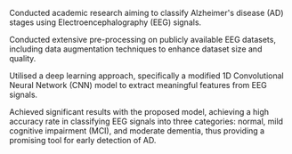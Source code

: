 Conducted academic research aiming to classify Alzheimer's disease (AD) stages using Electroencephalography (EEG) signals.

Conducted extensive pre-processing on publicly available EEG datasets, including data augmentation techniques  to enhance dataset size and quality.

Utilised a deep learning approach, specifically a modified 1D Convolutional Neural Network (CNN) model to extract meaningful features from EEG signals.

Achieved significant results with the proposed model, achieving a high accuracy rate in classifying EEG signals into three categories: normal, mild cognitive impairment (MCI), and moderate dementia, thus providing a promising tool for early detection of AD.

